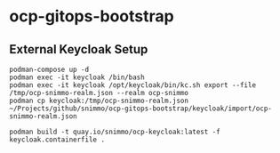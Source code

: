 # ocp-gitops-bootstrap

## External Keycloak Setup

```
podman-compose up -d
podman exec -it keycloak /bin/bash
podman exec -it keycloak /opt/keycloak/bin/kc.sh export --file /tmp/ocp-snimmo-realm.json --realm ocp-snimmo
podman cp keycloak:/tmp/ocp-snimmo-realm.json ~/Projects/github/snimmo/ocp-gitops-bootstrap/keycloak/import/ocp-snimmo-realm.json
```

```
podman build -t quay.io/snimmo/ocp-keycloak:latest -f keycloak.containerfile .
```